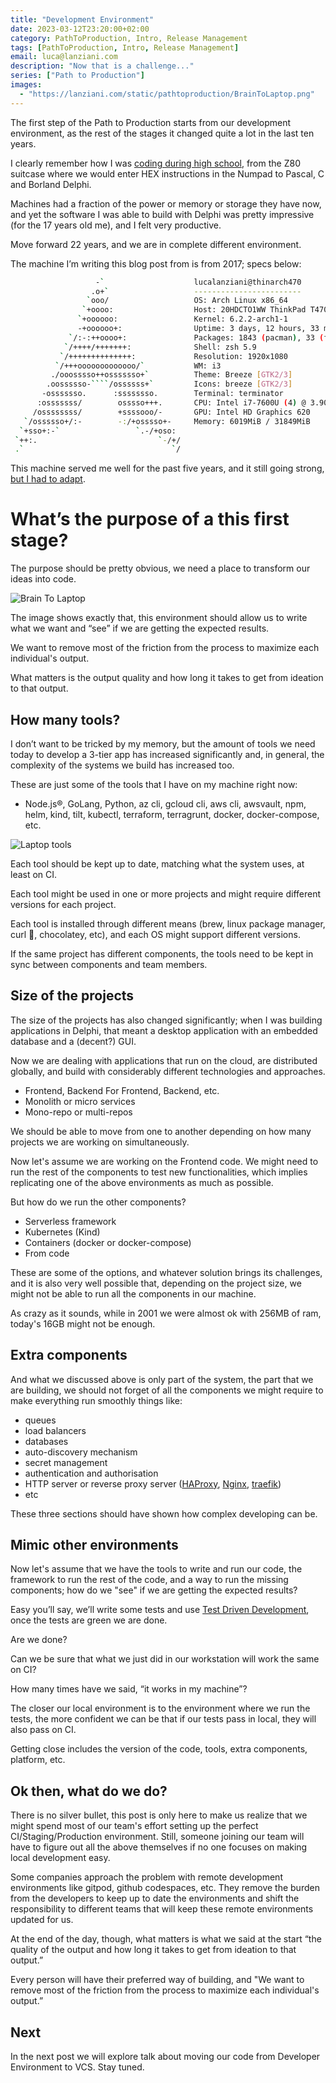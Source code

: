 ```yaml
---
title: "Development Environment"
date: 2023-03-12T23:20:00+02:00
category: PathToProduction, Intro, Release Management
tags: [PathToProduction, Intro, Release Management]
email: luca@lanziani.com
description: "Now that is a challenge..."
series: ["Path to Production"]
images:
  - "https://lanziani.com/static/pathtoproduction/BrainToLaptop.png"
---
```


The first step of the Path to Production starts from our development environment, as the rest of the stages it changed quite a lot in the last ten years.

I clearly remember how I was [coding during high school](https://lanziani.com/posts/2022/11/coding-during-high-school/), from the Z80 suitcase where we would enter HEX instructions in the Numpad to Pascal, C and Borland Delphi.

Machines had a fraction of the power or memory or storage they have now, and yet the software I was able to build with Delphi was pretty impressive (for the 17 years old me), and I felt very productive.

<!--more-->

Move forward 22 years, and we are in complete different environment.

The machine I’m writing this blog post from is from 2017; specs below:

`````bash
                   -`                    lucalanziani@thinarch470
                  .o+`                   ------------------------
                 `ooo/                   OS: Arch Linux x86_64
                `+oooo:                  Host: 20HDCTO1WW ThinkPad T470
               `+oooooo:                 Kernel: 6.2.2-arch1-1
               -+oooooo+:                Uptime: 3 days, 12 hours, 33 mins
             `/:-:++oooo+:               Packages: 1843 (pacman), 33 (flatpak)
            `/++++/+++++++:              Shell: zsh 5.9
           `/++++++++++++++:             Resolution: 1920x1080
          `/+++ooooooooooooo/`           WM: i3
         ./ooosssso++osssssso+`          Theme: Breeze [GTK2/3]
        .oossssso-````/ossssss+`         Icons: breeze [GTK2/3]
       -osssssso.      :ssssssso.        Terminal: terminator
      :osssssss/        osssso+++.       CPU: Intel i7-7600U (4) @ 3.900GHz
     /ossssssss/        +ssssooo/-       GPU: Intel HD Graphics 620
   `/ossssso+/:-        -:/+osssso+-     Memory: 6019MiB / 31849MiB
  `+sso+:-`                 `.-/+oso:
 `++:.                           `-/+/
 .`                                 `/
`````

This machine served me well for the past five years, and it still going strong, [but I had to adapt](https://lanziani.com/posts/2022/03/local-remote-workstation-setup/).

# What’s the purpose of a this first stage?

The purpose should be pretty obvious, we need a place to transform our ideas into code.

![Brain To Laptop](/static/pathtoproduction/BrainToLaptop.png)

The image shows exactly that, this environment should allow us to write what we want and “see” if we are getting the expected results.

We want to remove most of the friction from the process to maximize each individual's output.

What matters is the output quality and how long it takes to get from ideation to that output.

## How many tools?

I don’t want to be tricked by my memory, but the amount of tools we need today to develop a 3-tier app has increased significantly and, in general, the complexity of the systems we build has increased too.

These are just some of the tools that I have on my machine right now:

- Node.js®, GoLang, Python, az cli, gcloud cli, aws cli, awsvault, npm, helm, kind, tilt, kubectl, terraform, terragrunt, docker, docker-compose, etc.

![Laptop tools](/static/pathtoproduction/LaptopTools.png)

Each tool should be kept up to date, matching what the system uses, at least on CI.

Each tool might be used in one or more projects and might require different versions for each project.

Each tool is installed through different means (brew, linux package manager, curl 🙈, chocolatey, etc), and each OS might support different versions.

If the same project has different components, the tools need to be kept in sync between components and team members.

## Size of the projects

The size of the projects has also changed significantly; when I was building applications in Delphi, that meant a desktop application with an embedded database and a (decent?) GUI.

Now we are dealing with applications that run on the cloud, are distributed globally, and build with considerably different technologies and approaches.

- Frontend, Backend For Frontend, Backend, etc.
- Monolith or micro services
- Mono-repo or multi-repos

We should be able to move from one to another depending on how many projects we are working on simultaneously.

Now let's assume we are working on the Frontend code. We might need to run the rest of the components to test new functionalities, which implies replicating one of the above environments as much as possible.

But how do we run the other components?

- Serverless framework
- Kubernetes (Kind)
- Containers (docker or docker-compose)
- From code

These are some of the options, and whatever solution brings its challenges, and it is also very well possible that, depending on the project size, we might not be able to run all the components in our machine.

As crazy as it sounds, while in 2001 we were almost ok with 256MB of ram, today's 16GB might not be enough.

## Extra components

And what we discussed above is only part of the system, the part that we are building, we should not forget of all the components we might require to make everything run smoothly things like:

- queues
- load balancers
- databases
- auto-discovery mechanism
- secret management
- authentication and authorisation
- HTTP server or reverse proxy server ([HAProxy](https://www.haproxy.org/), [Nginx](https://nginx.org/en/), [traefik](https://traefik.io/))
- etc

These three sections should have shown how complex developing can be.

## Mimic other environments

Now let's assume that we have the tools to write and run our code, the framework to run the rest of the code, and a way to run the missing components; how do we "see" if we are getting the expected results?

Easy you’ll say, we’ll write some tests and use [Test Driven Development](https://en.wikipedia.org/wiki/Test-driven_development), once the tests are green we are done.

Are we done?

Can we be sure that what we just did in our workstation will work the same on CI?

How many times have we said, “it works in my machine”?

The closer our local environment is to the environment where we run the tests, the more confident we can be that if our tests pass in local, they will also pass on CI.

Getting close includes the version of the code, tools, extra components, platform, etc.

## Ok then, what do we do?

There is no silver bullet, this post is only here to make us realize that we might spend most of our team's effort setting up the perfect CI/Staging/Production environment. Still, someone joining our team will have to figure out all the above themselves if no one focuses on making local development easy.

Some companies approach the problem with remote development environments like gitpod, github codespaces, etc.
They remove the burden from the developers to keep up to date the environments and shift the responsibility to different teams that will keep these remote environments updated for us.

At the end of the day, though, what matters is what we said at the start “the quality of the output and how long it takes to get from ideation to that output.”

Every person will have their preferred way of building, and "We want to remove most of the friction from the process to maximize each individual's output.”

## Next

In the next post we will explore talk about moving our code from Developer Environment to VCS. Stay tuned.
